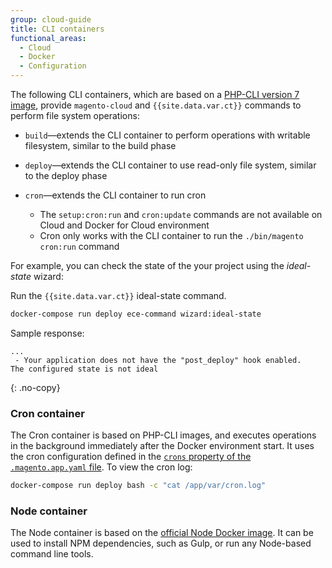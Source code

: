 ```yaml
---
group: cloud-guide
title: CLI containers
functional_areas:
  - Cloud
  - Docker
  - Configuration
---
```


The following CLI containers, which are based on a [PHP-CLI version 7 image][php-image], provide `magento-cloud` and `{{site.data.var.ct}}` commands to perform file system operations:

-  `build`—extends the CLI container to perform operations with writable filesystem, similar to the build phase
-  `deploy`—extends the CLI container to use read-only file system, similar to the deploy phase
-  `cron`—extends the CLI container to run cron

   -  The `setup:cron:run` and `cron:update` commands are not available on Cloud and Docker for Cloud environment
   -  Cron only works with the CLI container to run the `./bin/magento cron:run` command

For example, you can check the state of the your project using the _ideal-state_ wizard:

Run the `{{site.data.var.ct}}` ideal-state command.

```bash
docker-compose run deploy ece-command wizard:ideal-state
```

Sample response:

```terminal
...
 - Your application does not have the "post_deploy" hook enabled.
The configured state is not ideal
```
{: .no-copy}

### Cron container

The Cron container is based on PHP-CLI images, and executes operations in the background immediately after the Docker environment start. It uses the cron configuration defined in the [`crons` property of the `.magento.app.yaml` file][crons]. To view the cron log:

```bash
docker-compose run deploy bash -c "cat /app/var/cron.log"
```

### Node container

The Node container is based on the [official Node Docker image][node-image]. It can be used to install NPM dependencies, such as Gulp, or run any Node-based command line tools.

[crons]: {{page.baseurl}}/cloud/project/project-conf-files_magento-app.html#crons
[php-image]: https://hub.docker.com/r/magento/magento-cloud-docker-php
[node-image]: https://hub.docker.com/_/node/